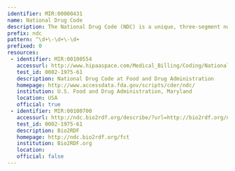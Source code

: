 ```yaml
---
identifier: MIR:00000431
name: National Drug Code
description: The National Drug Code (NDC) is a unique, three-segment number used by the Food and Drug Administration (FDA) to identify drug products for commercial use. This is required by the Drug Listing Act of 1972. The FDA publishes and updates the listed NDC numbers daily.
prefix: ndc
pattern: ^\d+\-\d+\-\d+
prefixed: 0
resources:
 - identifier: MIR:00100554
   accessurl: http://www.hipaaspace.com/Medical_Billing/Coding/National.Drug.Codes/${id}
   test_id: 0002-1975-61
   description: National Drug Code at Food and Drug Administration
   homepage: http://www.accessdata.fda.gov/scripts/cder/ndc/
   institution: U.S. Food and Drug Administration, Maryland
   location: USA
   official: true
 - identifier: MIR:00100700
   accessurl: http://ndc.bio2rdf.org/describe/?url=http://bio2rdf.org/ndc:${id}
   test_id: 0002-1975-61
   description: Bio2RDF
   homepage: http://ndc.bio2rdf.org/fct
   institution: Bio2RDF.org
   location: 
   official: false
---
```

